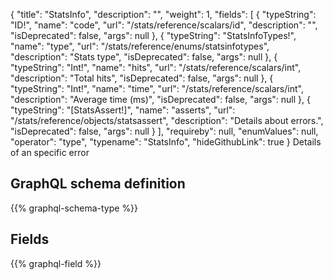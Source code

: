 {
  "title": "StatsInfo",
  "description": "",
  "weight": 1,
  "fields": [
    {
      "typeString": "ID!",
      "name": "code",
      "url": "/stats/reference/scalars/id",
      "description": "",
      "isDeprecated": false,
      "args": null
    },
    {
      "typeString": "StatsInfoTypes!",
      "name": "type",
      "url": "/stats/reference/enums/statsinfotypes",
      "description": "Stats type",
      "isDeprecated": false,
      "args": null
    },
    {
      "typeString": "Int!",
      "name": "hits",
      "url": "/stats/reference/scalars/int",
      "description": "Total hits",
      "isDeprecated": false,
      "args": null
    },
    {
      "typeString": "Int!",
      "name": "time",
      "url": "/stats/reference/scalars/int",
      "description": "Average time (ms)",
      "isDeprecated": false,
      "args": null
    },
    {
      "typeString": "[StatsAssert!]",
      "name": "asserts",
      "url": "/stats/reference/objects/statsassert",
      "description": "Details about errors.",
      "isDeprecated": false,
      "args": null
    }
  ],
  "requireby": null,
  "enumValues": null,
  "operator": "type",
  "typename": "StatsInfo",
  "hideGithubLink": true
}
Details of an specific error
## GraphQL schema definition

{{% graphql-schema-type %}}

## Fields

{{% graphql-field %}}
